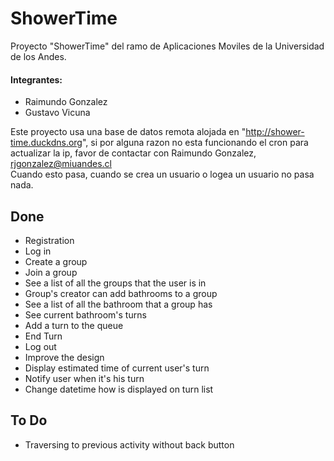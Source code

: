 # ShowerTime
Proyecto "ShowerTime" del ramo de Aplicaciones Moviles de la Universidad de los Andes.

#### Integrantes:
* Raimundo Gonzalez
* Gustavo Vicuna

Este proyecto usa una base de datos remota alojada en "http://shower-time.duckdns.org", si por alguna razon
no esta funcionando el cron para actualizar la ip, favor de contactar con Raimundo Gonzalez, rjgonzalez@miuandes.cl
<br>
Cuando esto pasa, cuando se crea un usuario o logea un usuario no pasa nada.

## Done
* Registration
* Log in
* Create a group
* Join a group
* See a list of all the groups that the user is in
* Group's creator can add bathrooms to a group
* See a list of all the bathroom that a group has
* See current bathroom's turns
* Add a turn to the queue
* End Turn
* Log out
* Improve the design
* Display estimated time of current user's turn
* Notify user when it's his turn
* Change datetime how is displayed on turn list
## To Do
* Traversing to previous activity without back button